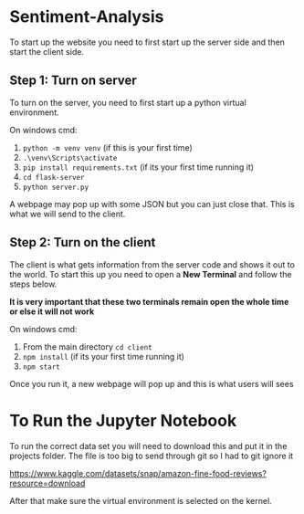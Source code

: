 # Sentiment-Analysis

To start up the website you need to first start up the server side and then start the client side.

## Step 1: Turn on server

To turn on the server, you need to first start up a python virtual environment.

On windows cmd:

1. `python -m venv venv` (if this is your first time)
2. `.\venv\Scripts\activate`
4. `pip install requirements.txt` (if its your first time running it)
3. `cd flask-server`
5. `python server.py`

A webpage may pop up with some JSON but you can just close that. This is what we will send to the client.

## Step 2: Turn on the client 

The client is what gets information from the server code and shows it out to the world. To start this up you need to open a  **New Terminal** and follow the steps below. 

**It is very important that these two terminals remain open the whole time or else it will not work**

On windows cmd: 

1. From the main directory `cd client`
2. `npm install` (if its your first time running it)
3. `npm start`

Once you run it, a new webpage will pop up and this is what users will sees


# To Run the Jupyter Notebook 

To run the correct data set you will need to download this and put it in the projects folder. The file is too big to send through git so I had to git ignore it

https://www.kaggle.com/datasets/snap/amazon-fine-food-reviews?resource=download

After that make sure the virtual environment is selected on the kernel.

